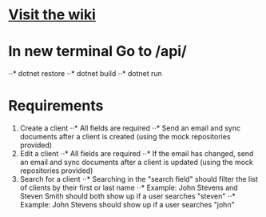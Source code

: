 # [Visit the wiki](https://github.com/Carepatron/Carepatron-Test-Full/wiki)

# In new terminal Go to /api/
⋅⋅* dotnet restore
⋅⋅* dotnet build
⋅⋅* dotnet run

# Requirements

1. Create a client
⋅⋅* All fields are required
⋅⋅* Send an email and sync documents after a client is created (using the mock repositories provided)
2. Edit a client
⋅⋅* All fields are required
⋅⋅* If the email has changed, send an email and sync documents after a client is updated (using the mock repositories provided)
3. Search for a client
⋅⋅* Searching in the "search field" should filter the list of clients by their first or last name
⋅⋅* Example: John Stevens and Steven Smith should both show up if a user searches "steven"
⋅⋅* Example: John Stevens should show up if a user searches "john"
